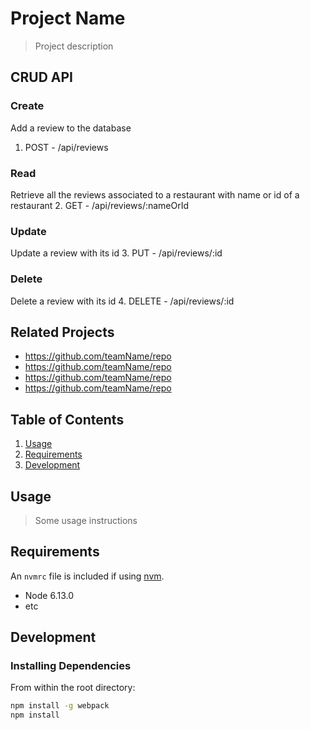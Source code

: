 # Project Name

> Project description

## CRUD API

### Create
Add a review to the database
1. POST -   /api/reviews

### Read
Retrieve all the reviews associated to a restaurant with name or id of a restaurant
2. GET -    /api/reviews/:nameOrId

### Update
Update a review with its id
3. PUT -    /api/reviews/:id

### Delete
Delete a review with its id
4. DELETE - /api/reviews/:id 

## Related Projects

  - https://github.com/teamName/repo
  - https://github.com/teamName/repo
  - https://github.com/teamName/repo
  - https://github.com/teamName/repo

## Table of Contents

1. [Usage](#Usage)
1. [Requirements](#requirements)
1. [Development](#development)

## Usage

> Some usage instructions

## Requirements

An `nvmrc` file is included if using [nvm](https://github.com/creationix/nvm).

- Node 6.13.0
- etc

## Development

### Installing Dependencies

From within the root directory:

```sh
npm install -g webpack
npm install
```

